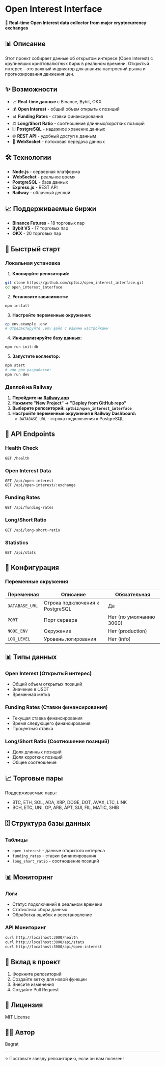 # Open Interest Interface

🚀 **Real-time Open Interest data collector from major cryptocurrency exchanges**

## 📊 Описание

Этот проект собирает данные об открытом интересе (Open Interest) с крупнейших криптовалютных бирж в реальном времени. Открытый интерес - это важный индикатор для анализа настроений рынка и прогнозирования движения цен.

## ✨ Возможности

- 📈 **Real-time данные** с Binance, Bybit, OKX
- 💰 **Open Interest** - общий объем открытых позиций
- 📊 **Funding Rates** - ставки финансирования
- ⚖️ **Long/Short Ratio** - соотношение длинных/коротких позиций
- 🗄️ **PostgreSQL** - надежное хранение данных
- 🌐 **REST API** - удобный доступ к данным
- 📱 **WebSocket** - потоковая передача данных

## 🛠 Технологии

- **Node.js** - серверная платформа
- **WebSocket** - реальное время
- **PostgreSQL** - база данных
- **Express.js** - REST API
- **Railway** - облачный деплой

## 📈 Поддерживаемые биржи

- **Binance Futures** - 18 торговых пар
- **Bybit V5** - 17 торговых пар  
- **OKX** - 20 торговых пар

## 🚀 Быстрый старт

### Локальная установка

1. **Клонируйте репозиторий:**
```bash
git clone https://github.com/cptbiz/open_interest_interface.git
cd open_interest_interface
```

2. **Установите зависимости:**
```bash
npm install
```

3. **Настройте переменные окружения:**
```bash
cp env.example .env
# Отредактируйте .env файл с вашими настройками
```

4. **Инициализируйте базу данных:**
```bash
npm run init-db
```

5. **Запустите коллектор:**
```bash
npm start
# или для разработки:
npm run dev
```

### Деплой на Railway

1. **Перейдите на [Railway.app](https://railway.app)**
2. **Нажмите "New Project" → "Deploy from GitHub repo"**
3. **Выберите репозиторий: `cptbiz/open_interest_interface`**
4. **Настройте переменные окружения в Railway Dashboard:**
   - `DATABASE_URL` - строка подключения к PostgreSQL

## 📡 API Endpoints

### Health Check
```
GET /health
```

### Open Interest Data
```
GET /api/open-interest
GET /api/open-interest/:exchange
```

### Funding Rates
```
GET /api/funding-rates
```

### Long/Short Ratio
```
GET /api/long-short-ratio
```

### Statistics
```
GET /api/stats
```

## 🔧 Конфигурация

### Переменные окружения

| Переменная | Описание | Обязательная |
|------------|----------|--------------|
| `DATABASE_URL` | Строка подключения к PostgreSQL | Да |
| `PORT` | Порт сервера | Нет (по умолчанию 3000) |
| `NODE_ENV` | Окружение | Нет (production) |
| `LOG_LEVEL` | Уровень логирования | Нет (info) |

## 📊 Типы данных

### Open Interest (Открытый интерес)
- Общий объем открытых позиций
- Значение в USDT
- Временная метка

### Funding Rates (Ставки финансирования)
- Текущая ставка финансирования
- Время следующего финансирования
- Процентная ставка

### Long/Short Ratio (Соотношение позиций)
- Доля длинных позиций
- Доля коротких позиций
- Общее соотношение

## 📈 Торговые пары

Поддерживаемые пары:
- BTC, ETH, SOL, ADA, XRP, DOGE, DOT, AVAX, LTC, LINK
- BCH, ETC, UNI, OP, ARB, APT, SUI, FIL, MATIC, SHIB

## 🗄️ Структура базы данных

### Таблицы
- `open_interest` - данные открытого интереса
- `funding_rates` - ставки финансирования
- `long_short_ratio` - соотношение позиций

## 📊 Мониторинг

### Логи
- Статус подключений в реальном времени
- Статистика сбора данных
- Обработка ошибок и восстановление

### API Мониторинг
```bash
curl http://localhost:3000/health
curl http://localhost:3000/api/stats
curl http://localhost:3000/api/open-interest
```

## 🤝 Вклад в проект

1. Форкните репозиторий
2. Создайте ветку для новой функции
3. Внесите изменения
4. Создайте Pull Request

## 📄 Лицензия

MIT License

## 👨‍💻 Автор

Bagrat

---

⭐ Поставьте звезду репозиторию, если он вам полезен! 